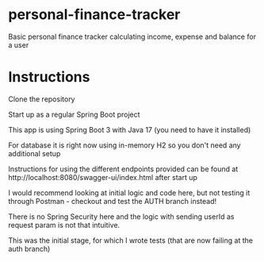 # personal-finance-tracker
Basic personal finance tracker calculating income, expense and balance for a user

# Instructions
Clone the repository

Start up as a regular Spring Boot project

This app is using Spring Boot 3 with Java 17 (you need to have it installed)

For database it is right now using in-memory H2 so you don't need any additional setup

Instructions for using the different endpoints provided can be found at http://localhost:8080/swagger-ui/index.html after start up

I would recommend looking at initial logic and code here, but not testing it through Postman - checkout and test the AUTH branch instead!

There is no Spring Security here and the logic with sending userId as request param is not that intuitive.

This was the initial stage, for which I wrote tests (that are now failing at the auth branch)
